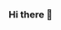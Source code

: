 ### Hi there 👋

<!--
**Sebaa-al/Sebaa-al** is a ✨ _special_ ✨ repository because its `README.md` (this file) appears on your GitHub profile.

Here are some ideas to get you started:

- 🔭 I’m currently working on the [something](https://github.com/Sebaa-al/repl)
- 🌱 I’m currently learning Angular
- 👯 I’m looking to collaborate on State Management
- 🤔 I’m looking for help with a few things
- 💬 Ask me about Js
- 📫 How to reach me: sebaalamo21@gmail.com
- ⚡ Fun fact: I know you're reading this, Monday Morning Procrastinator! It's okay, we've all been there. 😉

-->

